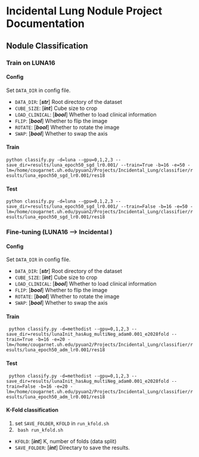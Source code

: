 # Incidental Lung Nodule Project Documentation
## Nodule Classification

### Train on LUNA16 

#### Config
Set `DATA_DIR` in config file.
- `DATA_DIR`: [***str***] Root directory of the dataset
- `CUBE_SIZE`: [***int***] Cube size to crop
- `LOAD_CLINICAL`: [***bool***] Whether to load clinical information
- `FLIP`: [***bool***] Whether to flip the image
- `ROTATE`: [***bool***] Whether to rotate the image
- `SWAP`: [***bool***] Whether to swap the axis

#### Train
```python classify.py -d=luna --gpu=0,1,2,3 --save_dir=results/luna_epoch50_sgd_lr0.001/ --train=True -b=16 -e=50 -lm=/home/cougarnet.uh.edu/pyuan2/Projects/Incidental_Lung/classifier/results/luna_epoch50_sgd_lr0.001/res18```

#### Test
```python classify.py -d=luna --gpu=0,1,2,3 --save_dir=results/luna_epoch50_sgd_lr0.001/ --train=False -b=16 -e=50 -lm=/home/cougarnet.uh.edu/pyuan2/Projects/Incidental_Lung/classifier/results/luna_epoch50_sgd_lr0.001/res18```

### Fine-tuning (LUNA16  --> Incidental )
#### Config
Set `DATA_DIR` in config file.
- `DATA_DIR`: [***str***] Root directory of the dataset
- `CUBE_SIZE`: [***int***] Cube size to crop
- `LOAD_CLINICAL`: [***bool***] Whether to load clinical information
- `FLIP`: [***bool***] Whether to flip the image
- `ROTATE`: [***bool***] Whether to rotate the image
- `SWAP`: [***bool***] Whether to swap the axis
#### Train
``` python classify.py -d=methodist --gpu=0,1,2,3 --save_dir=results/lunaInit_hasAug_multiNeg_adam0.001_e2028fold --train=True -b=16 -e=20 -lm=/home/cougarnet.uh.edu/pyuan2/Projects/Incidental_Lung/classifier/results/luna_epoch50_adm_lr0.001/res18```
#### Test
``` python classify.py -d=methodist --gpu=0,1,2,3 --save_dir=results/lunaInit_hasAug_multiNeg_adam0.001_e2028fold --train=False -b=16 -e=20 -lm=/home/cougarnet.uh.edu/pyuan2/Projects/Incidental_Lung/classifier/results/luna_epoch50_adm_lr0.001/res18```

#### K-Fold classification
1. set `SAVE_FOLDER`, `KFOLD` in `run_kfold.sh`
2. ``` bash run_kfold.sh```
- `KFOLD`: [***int***] K, number of folds (data split)
- `SAVE_FOLDER`: [***int***] Directary to save the results.
